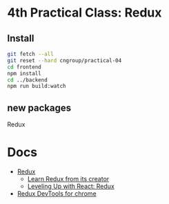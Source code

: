 # 4th Practical Class: Redux

## Install
```bash
git fetch --all
git reset --hard cngroup/practical-04
cd frontend
npm install
cd ../backend
npm run build:watch
```
## new packages
Redux

# Docs

- [Redux](http://redux.js.org/)
    - [Learn Redux from its creator](https://egghead.io/courses/getting-started-with-redux)
    - [Leveling Up with React: Redux](https://css-tricks.com/learning-react-redux/)
- [Redux DevTools for chrome](https://chrome.google.com/webstore/detail/redux-devtools/lmhkpmbekcpmknklioeibfkpmmfibljd)
